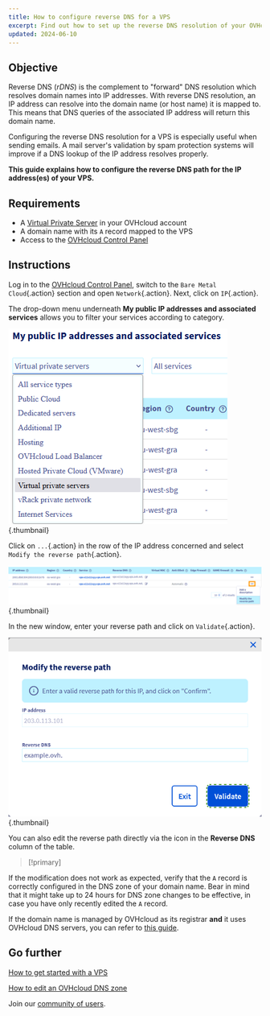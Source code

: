```yaml
---
title: How to configure reverse DNS for a VPS
excerpt: Find out how to set up the reverse DNS resolution of your OVHcloud VPS
updated: 2024-06-10
---
```


## Objective

Reverse DNS (*rDNS*) is the complement to "forward" DNS resolution which resolves domain names into IP addresses. With reverse DNS resolution, an IP address can resolve into the domain name (or host name) it is mapped to. This means that DNS queries of the associated IP address will return this domain name.

Configuring the reverse DNS resolution for a VPS is especially useful when sending emails. A mail server's validation by spam protection systems will improve if a DNS lookup of the IP address resolves properly.

**This guide explains how to configure the reverse DNS path for the IP address(es) of your VPS.**

## Requirements

- A [Virtual Private Server](/links/bare-metal/vps) in your OVHcloud account
- A domain name with its `A` record mapped to the VPS
- Access to the [OVHcloud Control Panel](/links/manager)

## Instructions

Log in to the [OVHcloud Control Panel](/links/manager), switch to the `Bare Metal Cloud`{.action} section and open `Network`{.action}. Next, click on `IP`{.action}.

The drop-down menu underneath **My public IP addresses and associated services** allows you to filter your services according to category.

![Reverse IP](images/filteripvps.png){.thumbnail}

Click on `...`{.action} in the row of the IP address concerned and select `Modify the reverse path`{.action}.

![Reverse DNS](images/modifyreverse.png){.thumbnail}

In the new window, enter your reverse path and click on `Validate`{.action}.

![Reverse DNS](images/enterreverse.png){.thumbnail}

You can also edit the reverse path directly via the icon in the **Reverse DNS** column of the table.

> [!primary]
>
If the modification does not work as expected, verify that the `A` record is correctly configured in the DNS zone of your domain name. Bear in mind that it might take up to 24 hours for DNS zone changes to be effective, in case you have only recently edited the `A` record.
>
If the domain name is managed by OVHcloud as its registrar **and** it uses OVHcloud DNS servers, you can refer to [this guide](/pages/web_cloud/domains/dns_zone_edit).
>

## Go further <a name="gofurther"></a>

[How to get started with a VPS](/pages/bare_metal_cloud/virtual_private_servers/starting_with_a_vps)

[How to edit an OVHcloud DNS zone](/pages/web_cloud/domains/dns_zone_edit)

Join our [community of users](/links/community).